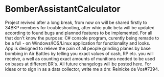 # BomberAssistantCalculator


Project revived after a long break, from now on will be shared firstly to 34BKP members for troubleshooting, after whic pulic beta will be updated according to found bugs and planned features to be implemented. For all that don't know the purpose: C# console program, curently being remade to be a full - on Windows/IOS/Linux application for functionality and looks. App is designed to relieve the pain of all people grinding planes by base bombing in Air Battles by telling you exact values of cash, RP etc. you will receive, a well as counting exact amounts of munitions needed to be used on bases at different BR's. All future changelogs will be posted here.    For ideas or to sign in as a data collector, write me a dm: Reinicke de Vos#7394.
